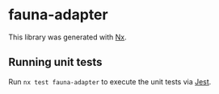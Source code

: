 # fauna-adapter

This library was generated with [Nx](https://nx.dev).

## Running unit tests

Run `nx test fauna-adapter` to execute the unit tests via [Jest](https://jestjs.io).
